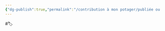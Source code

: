 ```yaml
---
{"dg-publish":true,"permalink":"/contribution à mon potager/publiée ou presque/problèmes auxquels l'éducation nationale se doit de faire face/"}
---
```


#🏷️ 